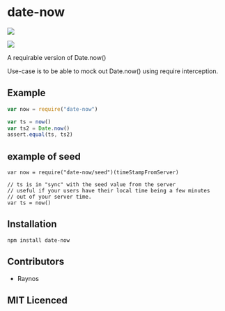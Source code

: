 # date-now

[![](https://secure.travis-ci.org/Colingo/date-now.png)](http://travis-ci.org/Colingo/date-now)

[![](http://ci.testling.com/Colingo/date-now.png)](http://ci.testling.com/Colingo/date-now)

A requirable version of Date.now\(\)

Use-case is to be able to mock out Date.now\(\) using require interception.

## Example

```javascript
var now = require("date-now")

var ts = now()
var ts2 = Date.now()
assert.equal(ts, ts2)
```

## example of seed

```text
var now = require("date-now/seed")(timeStampFromServer)

// ts is in "sync" with the seed value from the server
// useful if your users have their local time being a few minutes
// out of your server time.
var ts = now()
```

## Installation

`npm install date-now`

## Contributors

* Raynos

## MIT Licenced

